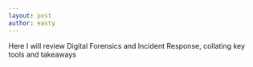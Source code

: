 ```yaml
---
layout: post
author: easty
---
```

Here I will review Digital Forensics and Incident Response, collating key tools and takeaways
